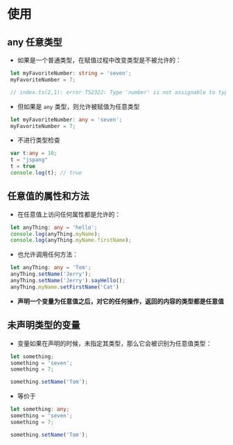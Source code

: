 # 使用

## any 任意类型

+ 如果是一个普通类型，在赋值过程中改变类型是不被允许的：

 ```ts
  let myFavoriteNumber: string = 'seven';
  myFavoriteNumber = 7;

  // index.ts(2,1): error TS2322: Type 'number' is not assignable to type 'string'.
  ```

+ 但如果是 `any` 类型，则允许被赋值为任意类型

 ```ts
  let myFavoriteNumber: any = 'seven';
  myFavoriteNumber = 7;
  ```

+ 不进行类型检查

 ```ts
  var t:any = 10;
  t = "jspang"
  t = true
  console.log(t); // true
  ```

## 任意值的属性和方法

+ 在任意值上访问任何属性都是允许的：

 ```ts
  let anyThing: any = 'hello';
  console.log(anyThing.myName);
  console.log(anyThing.myName.firstName);
  ```

+ 也允许调用任何方法：

 ```ts
  let anyThing: any = 'Tom';
  anyThing.setName('Jerry');
  anyThing.setName('Jerry').sayHello();
  anyThing.myName.setFirstName('Cat')
  ```

+ **声明一个变量为任意值之后，对它的任何操作，返回的内容的类型都是任意值**

## 未声明类型的变量

+ 变量如果在声明的时候，未指定其类型，那么它会被识别为任意值类型：

 ```ts
  let something;
  something = 'seven';
  something = 7;

  something.setName('Tom');
  ```

+ 等价于

 ```ts
  let something: any;
  something = 'seven';
  something = 7;

  something.setName('Tom');
  ```
